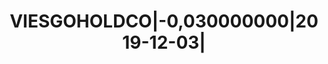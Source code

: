 ---
layout: asset
title: VIESGOHOLDCO|-0,030000000|2019-12-03|                       
isin: XS2008633724
---